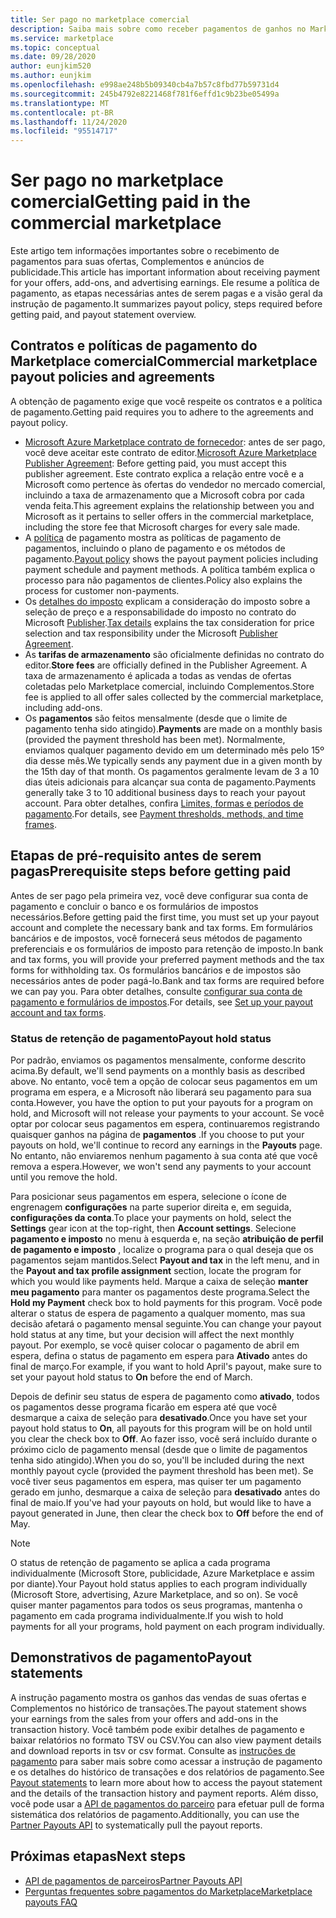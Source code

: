 ```yaml
---
title: Ser pago no marketplace comercial
description: Saiba mais sobre como receber pagamentos de ganhos no Marketplace comercial – Azure Marketplace. Inclui política de pagamento, status de retenção de pagamento e instruções de pagamento.
ms.service: marketplace
ms.topic: conceptual
ms.date: 09/28/2020
author: eunjkim520
ms.author: eunjkim
ms.openlocfilehash: e998ae248b5b09340cb4a7b57c8fbd77b59731d4
ms.sourcegitcommit: 245b4792e8221468f781f6effd1c9b23be05499a
ms.translationtype: MT
ms.contentlocale: pt-BR
ms.lasthandoff: 11/24/2020
ms.locfileid: "95514717"
---
```

# <a name="getting-paid-in-the-commercial-marketplace"></a><span data-ttu-id="ae7ba-104">Ser pago no marketplace comercial</span><span class="sxs-lookup"><span data-stu-id="ae7ba-104">Getting paid in the commercial marketplace</span></span>

<span data-ttu-id="ae7ba-105">Este artigo tem informações importantes sobre o recebimento de pagamentos para suas ofertas, Complementos e anúncios de publicidade.</span><span class="sxs-lookup"><span data-stu-id="ae7ba-105">This article has important information about receiving payment for your offers, add-ons, and advertising earnings.</span></span> <span data-ttu-id="ae7ba-106">Ele resume a política de pagamento, as etapas necessárias antes de serem pagas e a visão geral da instrução de pagamento.</span><span class="sxs-lookup"><span data-stu-id="ae7ba-106">It summarizes payout policy, steps required before getting paid, and payout statement overview.</span></span>

## <a name="commercial-marketplace-payout-policies-and-agreements"></a><span data-ttu-id="ae7ba-107">Contratos e políticas de pagamento do Marketplace comercial</span><span class="sxs-lookup"><span data-stu-id="ae7ba-107">Commercial marketplace payout policies and agreements</span></span>

<span data-ttu-id="ae7ba-108">A obtenção de pagamento exige que você respeite os contratos e a política de pagamento.</span><span class="sxs-lookup"><span data-stu-id="ae7ba-108">Getting paid requires you to adhere to the agreements and payout policy.</span></span>

- <span data-ttu-id="ae7ba-109">[Microsoft Azure Marketplace contrato de fornecedor](https://go.microsoft.com/fwlink/p/?LinkID=699560): antes de ser pago, você deve aceitar este contrato de editor.</span><span class="sxs-lookup"><span data-stu-id="ae7ba-109">[Microsoft Azure Marketplace Publisher Agreement](https://go.microsoft.com/fwlink/p/?LinkID=699560):  Before getting paid, you must accept this publisher agreement.</span></span> <span data-ttu-id="ae7ba-110">Este contrato explica a relação entre você e a Microsoft como pertence às ofertas do vendedor no mercado comercial, incluindo a taxa de armazenamento que a Microsoft cobra por cada venda feita.</span><span class="sxs-lookup"><span data-stu-id="ae7ba-110">This agreement explains the relationship between you and Microsoft as it pertains to seller offers in the commercial marketplace, including the store fee that Microsoft charges for every sale made.</span></span>
- <span data-ttu-id="ae7ba-111">A [política](payout-policy-details.md) de pagamento mostra as políticas de pagamento de pagamentos, incluindo o plano de pagamento e os métodos de pagamento.</span><span class="sxs-lookup"><span data-stu-id="ae7ba-111">[Payout policy](payout-policy-details.md) shows the payout payment policies including payment schedule and payment methods.</span></span> <span data-ttu-id="ae7ba-112">A política também explica o processo para não pagamentos de clientes.</span><span class="sxs-lookup"><span data-stu-id="ae7ba-112">Policy also explains the process for customer non-payments.</span></span>
- <span data-ttu-id="ae7ba-113">Os [detalhes do imposto](tax-details-marketplace.md) explicam a consideração do imposto sobre a seleção de preço e a responsabilidade do imposto no contrato do Microsoft [Publisher](https://go.microsoft.com/fwlink/p/?LinkID=699560).</span><span class="sxs-lookup"><span data-stu-id="ae7ba-113">[Tax details](tax-details-marketplace.md) explains the tax consideration for price selection and tax responsibility under the Microsoft [Publisher Agreement](https://go.microsoft.com/fwlink/p/?LinkID=699560).</span></span>
- <span data-ttu-id="ae7ba-114">As **tarifas de armazenamento** são oficialmente definidas no contrato do editor.</span><span class="sxs-lookup"><span data-stu-id="ae7ba-114">**Store fees** are officially defined in the Publisher Agreement.</span></span> <span data-ttu-id="ae7ba-115">A taxa de armazenamento é aplicada a todas as vendas de ofertas coletadas pelo Marketplace comercial, incluindo Complementos.</span><span class="sxs-lookup"><span data-stu-id="ae7ba-115">Store fee is applied to all offer sales collected by the commercial marketplace, including add-ons.</span></span>
- <span data-ttu-id="ae7ba-116">Os **pagamentos** são feitos mensalmente (desde que o limite de pagamento tenha sido atingido).</span><span class="sxs-lookup"><span data-stu-id="ae7ba-116">**Payments** are made on a monthly basis (provided the payment threshold has been met).</span></span> <span data-ttu-id="ae7ba-117">Normalmente, enviamos qualquer pagamento devido em um determinado mês pelo 15º dia desse mês.</span><span class="sxs-lookup"><span data-stu-id="ae7ba-117">We typically sends any payment due in a given month by the 15th day of that month.</span></span> <span data-ttu-id="ae7ba-118">Os pagamentos geralmente levam de 3 a 10 dias úteis adicionais para alcançar sua conta de pagamento.</span><span class="sxs-lookup"><span data-stu-id="ae7ba-118">Payments generally take 3 to 10 additional business days to reach your payout account.</span></span> <span data-ttu-id="ae7ba-119">Para obter detalhes, confira [Limites, formas e períodos de pagamento](payment-thresholds-methods-timeframes.md).</span><span class="sxs-lookup"><span data-stu-id="ae7ba-119">For details, see [Payment thresholds, methods, and time frames](payment-thresholds-methods-timeframes.md).</span></span>

## <a name="prerequisite-steps-before-getting-paid"></a><span data-ttu-id="ae7ba-120">Etapas de pré-requisito antes de serem pagas</span><span class="sxs-lookup"><span data-stu-id="ae7ba-120">Prerequisite steps before getting paid</span></span>

<span data-ttu-id="ae7ba-121">Antes de ser pago pela primeira vez, você deve configurar sua conta de pagamento e concluir o banco e os formulários de impostos necessários.</span><span class="sxs-lookup"><span data-stu-id="ae7ba-121">Before getting paid the first time, you must set up your payout account and complete the necessary bank and tax forms.</span></span> <span data-ttu-id="ae7ba-122">Em formulários bancários e de impostos, você fornecerá seus métodos de pagamento preferenciais e os formulários de imposto para retenção de imposto.</span><span class="sxs-lookup"><span data-stu-id="ae7ba-122">In bank and tax forms, you will provide your preferred payment methods and the tax forms for withholding tax.</span></span> <span data-ttu-id="ae7ba-123">Os formulários bancários e de impostos são necessários antes de poder pagá-lo.</span><span class="sxs-lookup"><span data-stu-id="ae7ba-123">Bank and tax forms are required before we can pay you.</span></span> <span data-ttu-id="ae7ba-124">Para obter detalhes, consulte [configurar sua conta de pagamento e formulários de impostos](set-up-your-payout-account.md).</span><span class="sxs-lookup"><span data-stu-id="ae7ba-124">For details, see [Set up your payout account and tax forms](set-up-your-payout-account.md).</span></span>

### <a name="payout-hold-status"></a><span data-ttu-id="ae7ba-125">Status de retenção de pagamento</span><span class="sxs-lookup"><span data-stu-id="ae7ba-125">Payout hold status</span></span>

<span data-ttu-id="ae7ba-126">Por padrão, enviamos os pagamentos mensalmente, conforme descrito acima.</span><span class="sxs-lookup"><span data-stu-id="ae7ba-126">By default, we'll send payments on a monthly basis as described above.</span></span> <span data-ttu-id="ae7ba-127">No entanto, você tem a opção de colocar seus pagamentos em um programa em espera, e a Microsoft não liberará seu pagamento para sua conta.</span><span class="sxs-lookup"><span data-stu-id="ae7ba-127">However, you have the option to put your payouts for a program on hold, and Microsoft will not release your payments to your account.</span></span> <span data-ttu-id="ae7ba-128">Se você optar por colocar seus pagamentos em espera, continuaremos registrando quaisquer ganhos na página de **pagamentos** .</span><span class="sxs-lookup"><span data-stu-id="ae7ba-128">If you choose to put your payouts on hold, we'll continue to record any earnings in the **Payouts** page.</span></span> <span data-ttu-id="ae7ba-129">No entanto, não enviaremos nenhum pagamento à sua conta até que você remova a espera.</span><span class="sxs-lookup"><span data-stu-id="ae7ba-129">However, we won't send any payments to your account until you remove the hold.</span></span>

<span data-ttu-id="ae7ba-130">Para posicionar seus pagamentos em espera, selecione o ícone de engrenagem **configurações** na parte superior direita e, em seguida, **configurações da conta**.</span><span class="sxs-lookup"><span data-stu-id="ae7ba-130">To place your payments on hold, select the **Settings** gear icon at the top-right, then **Account settings**.</span></span> <span data-ttu-id="ae7ba-131">Selecione **pagamento e imposto** no menu à esquerda e, na seção **atribuição de perfil de pagamento e imposto** , localize o programa para o qual deseja que os pagamentos sejam mantidos.</span><span class="sxs-lookup"><span data-stu-id="ae7ba-131">Select **Payout and tax** in the left menu, and in the **Payout and tax profile assignment** section, locate the program for which you would like payments held.</span></span> <span data-ttu-id="ae7ba-132">Marque a caixa de seleção **manter meu pagamento** para manter os pagamentos deste programa.</span><span class="sxs-lookup"><span data-stu-id="ae7ba-132">Select the **Hold my Payment** check box to hold payments for this program.</span></span> <span data-ttu-id="ae7ba-133">Você pode alterar o status de espera de pagamento a qualquer momento, mas sua decisão afetará o pagamento mensal seguinte.</span><span class="sxs-lookup"><span data-stu-id="ae7ba-133">You can change your payout hold status at any time, but your decision will affect the next monthly payout.</span></span> <span data-ttu-id="ae7ba-134">Por exemplo, se você quiser colocar o pagamento de abril em espera, defina o status de pagamento em espera para **Ativado** antes do final de março.</span><span class="sxs-lookup"><span data-stu-id="ae7ba-134">For example, if you want to hold April's payout, make sure to set your payout hold status to **On** before the end of March.</span></span>

<span data-ttu-id="ae7ba-135">Depois de definir seu status de espera de pagamento como **ativado**, todos os pagamentos desse programa ficarão em espera até que você desmarque a caixa de seleção para **desativado**.</span><span class="sxs-lookup"><span data-stu-id="ae7ba-135">Once you have set your payout hold status to **On**, all payouts for this program will be on hold until you clear the check box to **Off**.</span></span> <span data-ttu-id="ae7ba-136">Ao fazer isso, você será incluído durante o próximo ciclo de pagamento mensal (desde que o limite de pagamentos tenha sido atingido).</span><span class="sxs-lookup"><span data-stu-id="ae7ba-136">When you do so, you'll be included during the next monthly payout cycle (provided the payment threshold has been met).</span></span> <span data-ttu-id="ae7ba-137">Se você tiver seus pagamentos em espera, mas quiser ter um pagamento gerado em junho, desmarque a caixa de seleção para **desativado** antes do final de maio.</span><span class="sxs-lookup"><span data-stu-id="ae7ba-137">If you've had your payouts on hold, but would like to have a payout generated in June, then clear the check box to **Off** before the end of May.</span></span>

>[!Note]
> <span data-ttu-id="ae7ba-138">O status de retenção de pagamento se aplica a cada programa individualmente (Microsoft Store, publicidade, Azure Marketplace e assim por diante).</span><span class="sxs-lookup"><span data-stu-id="ae7ba-138">Your Payout hold status applies to each program individually (Microsoft Store, advertising, Azure Marketplace, and so on).</span></span> <span data-ttu-id="ae7ba-139">Se você quiser manter pagamentos para todos os seus programas, mantenha o pagamento em cada programa individualmente.</span><span class="sxs-lookup"><span data-stu-id="ae7ba-139">If you wish to hold payments for all your programs, hold payment on each program individually.</span></span>

## <a name="payout-statements"></a><span data-ttu-id="ae7ba-140">Demonstrativos de pagamento</span><span class="sxs-lookup"><span data-stu-id="ae7ba-140">Payout statements</span></span>

<span data-ttu-id="ae7ba-141">A instrução pagamento mostra os ganhos das vendas de suas ofertas e Complementos no histórico de transações.</span><span class="sxs-lookup"><span data-stu-id="ae7ba-141">The payout statement shows your earnings from the sales from your offers and add-ons in the transaction history.</span></span> <span data-ttu-id="ae7ba-142">Você também pode exibir detalhes de pagamento e baixar relatórios no formato TSV ou CSV.</span><span class="sxs-lookup"><span data-stu-id="ae7ba-142">You can also view payment details and download reports in tsv or csv format.</span></span> <span data-ttu-id="ae7ba-143">Consulte as [instruções de pagamento](payout-statement.md) para saber mais sobre como acessar a instrução de pagamento e os detalhes do histórico de transações e dos relatórios de pagamento.</span><span class="sxs-lookup"><span data-stu-id="ae7ba-143">See [Payout statements](payout-statement.md) to learn more about how to access the payout statement and the details of the transaction history and payment reports.</span></span> <span data-ttu-id="ae7ba-144">Além disso, você pode usar a [API de pagamentos do parceiro](https://apidocs.microsoft.com/services/partnerpayouts) para efetuar pull de forma sistemática dos relatórios de pagamento.</span><span class="sxs-lookup"><span data-stu-id="ae7ba-144">Additionally, you can use the [Partner Payouts API](https://apidocs.microsoft.com/services/partnerpayouts) to systematically pull the payout reports.</span></span>

## <a name="next-steps"></a><span data-ttu-id="ae7ba-145">Próximas etapas</span><span class="sxs-lookup"><span data-stu-id="ae7ba-145">Next steps</span></span>

- [<span data-ttu-id="ae7ba-146">API de pagamentos de parceiros</span><span class="sxs-lookup"><span data-stu-id="ae7ba-146">Partner Payouts API</span></span>](https://apidocs.microsoft.com/services/partnerpayouts)
- [<span data-ttu-id="ae7ba-147">Perguntas frequentes sobre pagamentos do Marketplace</span><span class="sxs-lookup"><span data-stu-id="ae7ba-147">Marketplace payouts FAQ</span></span>](payout-faq.md)
